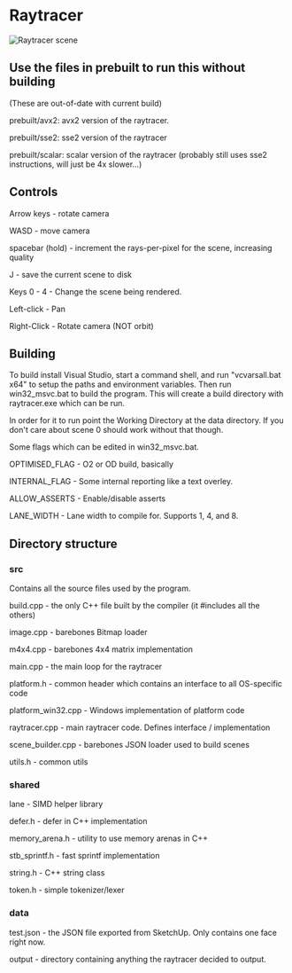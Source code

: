 # Raytracer


![Raytracer scene](https://github.com/CaptainSeagull/Raytracer/blob/dev/data/readme/cover.png)

## Use the files in prebuilt to run this without building
(These are out-of-date with current build)

prebuilt/avx2:   avx2 version of the raytracer.

prebuilt/sse2:   sse2 version of the raytracer

prebuilt/scalar: scalar version of the raytracer (probably still uses sse2 instructions, will just be 4x slower...)


## Controls
Arrow keys - rotate camera

WASD - move camera

spacebar (hold) - increment the rays-per-pixel for the scene, increasing quality

J - save the current scene to disk

Keys 0 - 4 - Change the scene being rendered.

Left-click  - Pan

Right-Click - Rotate camera (NOT orbit)

## Building
To build install Visual Studio, start a command shell, and run "vcvarsall.bat x64" to setup the paths and environment variables. Then run win32_msvc.bat to build the program. This will create a build directory with raytracer.exe which can be run.

In order for it to run point the Working Directory at the data directory. If you don't care about scene 0 should work without that though.

Some flags which can be edited in win32_msvc.bat.

OPTIMISED_FLAG - O2 or OD build, basically

INTERNAL_FLAG - Some internal reporting like a text overley.

ALLOW_ASSERTS - Enable/disable asserts

LANE_WIDTH - Lane width to compile for. Supports 1, 4, and 8.


## Directory structure
### src
Contains all the source files used by the program.

build.cpp - the only C++ file built by the compiler (it #includes all the others)

image.cpp - barebones Bitmap loader

m4x4.cpp - barebones 4x4 matrix implementation

main.cpp - the main loop for the raytracer

platform.h - common header which contains an interface to all OS-specific code

platform_win32.cpp - Windows implementation of platform code

raytracer.cpp - main raytracer code. Defines interface / implementation

scene_builder.cpp - barebones JSON loader used to build scenes

utils.h - common utils


### shared
lane - SIMD helper library

defer.h - defer in C++ implementation

memory_arena.h - utility to use memory arenas in C++

stb_sprintf.h - fast sprintf implementation

string.h - C++ string class

token.h - simple tokenizer/lexer


### data
test.json - the JSON file exported from SketchUp. Only contains one face right now.

output - directory containing anything the raytracer decided to output.
